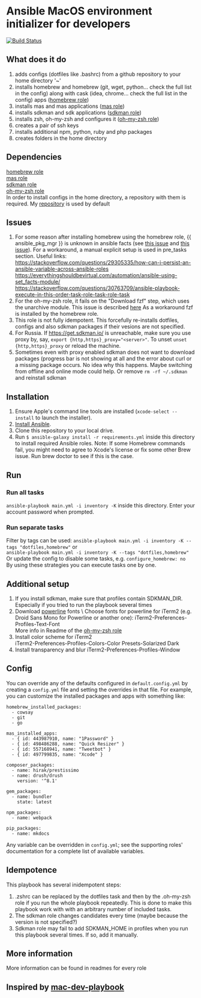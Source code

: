# Ansible MacOS environment initializer for developers
[![Build Status](https://travis-ci.org/GlaIZier/macos-environment.svg?branch=master)](https://travis-ci.org/GlaIZier/macos-environment)

## What does it do
1. adds configs (dotfiles like .bashrc) from a github repository to your home directory '~'
2. installs homebrew and homebrew (git, wget, python... check the full list in the config) along with cask (idea, chrome... check the full list in the config) apps ([homebrew role](https://github.com/geerlingguy/ansible-role-homebrew))
3. installs mas and mas applications ([mas role](https://github.com/geerlingguy/ansible-role-mas))
4. installs sdkman and sdk applications ([sdkman role](https://github.com/Comcast/ansible-sdkman))
5. installs zsh, oh-my-zsh and configures it ([oh-my-zsh role](https://github.com/viasite-ansible/ansible-role-zsh))
6. creates a pair of ssh keys
7. installs additional npm, python, ruby and php packages
8. creates folders in the home directory

## Dependencies
[homebrew role](https://github.comgc/geerlingguy/ansible-role-homebrew)\
[mas role](https://github.com/geerlingguy/ansible-role-mas)\
[sdkman role](https://github.com/Comcast/ansible-sdkman)\
[oh-my-zsh role](https://github.com/viasite-ansible/ansible-role-zsh) \
In order to install configs in the home directory, a repository with them is required. My [repository](https://github.com/GlaIZier/configs) is used by default

## Issues
1. For some reason after installing homebrew using the homebrew role, {{ ansible_pkg_mgr }} is unknown in ansible facts (see [this issue](https://github.com/geerlingguy/ansible-role-homebrew/issues/117) and [this issue](https://github.com/Comcast/ansible-sdkman/issues/42)). For a workaround, a manual explicit setup is used in pre_tasks section. Useful links:
https://stackoverflow.com/questions/29305335/how-can-i-persist-an-ansible-variable-across-ansible-roles \
https://everythingshouldbevirtual.com/automation/ansible-using-set_facts-module/ \
https://stackoverflow.com/questions/30763709/ansible-playbook-execute-in-this-order-task-role-task-role-task 
2. For the oh-my-zsh role, it fails on the "Download fzf" step, which uses the unarchive module. This issue is described [here](https://github.com/viasite-ansible/ansible-role-zsh/issues/18) As a workaround fzf is installed by the homebrew role.
3. This role is not fully idempotent. This forcefully re-installs dotfiles, configs and also sdkman packages if their vesions are not specified. 
4. For Russia. If https://get.sdkman.io/ is unreachable, make sure you use proxy by, say, `export {http,https}_proxy="<server>"`. To unset `unset {http,https}_proxy` or reload the machine. 
5. Sometimes even with proxy enabled sdkman does not want to download packages (progress bar is not showing at all and the error about curl or a missing package occurs. No idea why this happens. Maybe switching from offline and online mode could help. Or remove `rm -rf ~/.sdkman` and reinstall sdkman

## Installation
  1. Ensure Apple's command line tools are installed (`xcode-select --install` to launch the installer).
  2. [Install Ansible](http://docs.ansible.com/intro_installation.html).
  3. Clone this repository to your local drive.
  4. Run `$ ansible-galaxy install -r requirements.yml` inside this directory to install required Ansible roles.
Note: If some Homebrew commands fail, you might need to agree to Xcode's license or fix some other Brew issue. Run brew doctor to see if this is the case.

## Run
### Run all tasks
`ansible-playbook main.yml -i inventory -K` inside this directory. Enter your account password when prompted. 
### Run separate tasks
Filter by tags can be used: `ansible-playbook main.yml -i inventory -K --tags "dotfiles,homebrew"` or \
`ansible-playbook main.yml -i inventory -K --tags "dotfiles,homebrew"` \
Or update the config to disable some tasks, e.g. `configure_homebrew: no` \
By using these strategies you can execute tasks one by one.

## Additional setup
1. If you install sdkman, make sure that profiles contain SDKMAN_DIR. Especially if you tried to run the playbook several times
2. Download [powerline](https://github.com/powerline/fonts) fonts \ 
   Choose fonts for powerline for iTerm2 (e.g. Droid Sans Mono for Powerline or another one): iTerm2-Preferences-Profiles-Text-Font \
   More info in Readme of the [oh-my-zsh role](https://github.com/viasite-ansible/ansible-role-zsh)
3. Install color scheme for iTerm2 \
iTerm2-Preferences-Profiles-Colors-Color Presets-Solarized Dark
4. Install transparency and blur
iTerm2-Preferences-Profiles-Window

## Config
You can override any of the defaults configured in `default.config.yml` by creating a `config.yml` file and setting the overrides in that file. For example, you can customize the installed packages and apps with something like:

    homebrew_installed_packages:
      - cowsay
      - git
      - go
    
    mas_installed_apps:
      - { id: 443987910, name: "1Password" }
      - { id: 498486288, name: "Quick Resizer" }
      - { id: 557168941, name: "Tweetbot" }
      - { id: 497799835, name: "Xcode" }
    
    composer_packages:
      - name: hirak/prestissimo
      - name: drush/drush
        version: '^8.1'
    
    gem_packages:
      - name: bundler
        state: latest
    
    npm_packages:
      - name: webpack
    
    pip_packages:
      - name: mkdocs

Any variable can be overridden in `config.yml`; see the supporting roles' documentation for a complete list of available variables.

## Idempotence
This playbook has several inidempotent steps:
1. .zshrc can be replaced by the dotfiles task and then by the .oh-my-zsh role if you run the whole playbook repeatedly. This is done to make this playbook work with with an arbitrary number of included tasks. 
2. The sdkman role changes candidates every time (maybe because the version is not specified?)
3. Sdkman role may fail to add SDKMAN_HOME in profiles when you run this playbook several times. If so, add it manually.

## More information
More information can be found in readmes for every role

## Inspired by [mac-dev-playbook](https://github.com/geerlingguy/mac-dev-playbook) 
